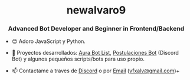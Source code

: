 <h1 align="center">newalvaro9</h1>
<h3 align="center">Advanced Bot Developer and Beginner in Frontend/Backend</h3>

- 😍 Adoro JavaScript y Python.

- 🎈 Proyectos desarrollados: [Aura Bot List](https://auralist.ml), [Postulaciones Bot](https://discord.gg/28eRkP7Gsj) (Discord Bot)  y algunos pequeños scripts/bots para uso propio.

- 📫 Contactame a traves de [Discord](https://discordapp.com/users/709131461374246932/ 'Go to newalvaro9 discord profile') o por [Email](mailto:vfxalv@gmail.com 'vfxalv@gmail.com') (vfxalv@gmail.com)+
